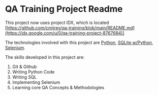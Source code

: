 # QA Training Project Readme
This project now uses project IDX, which is located [https://github.com/cmijrey/qa-training/blob/main/README.md](https://idx.google.com/u/0/qa-training-project-8767684)]

The technologies involved with this project are [Python](https://www.python.org/), [SQLite w/Python](https://www.geeksforgeeks.org/python-sqlite/?ref=gcse_outind), [Selenium](https://www.selenium.dev/).

The skills developed in this project are:
1. Git & Github
2. Writing Python Code
3. Writing SQL
4. Implementing Selenium
5. Learning core QA Concepts & Methodologies